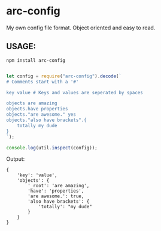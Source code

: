 # arc-config

My own config file format. Object oriented and easy to read.

## USAGE:

`npm install arc-config`

```js

let config = require("arc-config").decode(`
# Comments start with a '#'

key value # Keys and values are seperated by spaces

objects are amazing
objects.have properties
objects."are awesome." yes
objects."also have brackets".{
    totally my dude
}
`);

console.log(util.inspect(config));
```
Output:
```
{
    'key': 'value',
    'objects': {
        '_root': 'are amazing',
        'have': 'properties',
        'are awesome.': true,
        'also have brackets': {
            'totally': "my dude"
        }
    }
}
```
